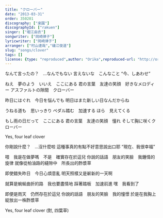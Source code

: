 ```yaml
---
title: "クローバー"
date: "2013-03-31"
order: 350201
discography: ["楽園"]
discographyId: ["rakuen"]
singer: ["堀江由衣"]
songwriter: ["岡崎律子"]
lyricwriter: ["岡崎律子"]
arranger: ["村山達哉","礒江俊道"]
slug: "songs/clover"
tags: []
license: {type: "reproduced",author: "Orika",reproduced-url: "http://orikamushi.myweb.hinet.net",reproduced-website: "織歌蟲"}
---
```


なんて言ったの？　...なんでもない 
言えないな　こんなこと 
“今、しあわせ” 

ねえ　夢のよう　いいえ　ここにある 
君の言葉　友達の笑顔　好きなメロディー 
アスファルトの隙間　クローバー 

昨日にはぐれ　今日を悩んでも 
明日はまた新しい日なんだからね 

うねる道も　思いっきり 
ペダル踏む　加速する 
ほら　見えてくる 

もし雨の日だって　ここにある 
君の言葉　友達の笑顔　憧れ 
そして胸に咲くクローバー 

Yes, four leaf clover

你剛說什麼？　...沒什麼啦
這種事真的有點不好意思說出口耶
“現在、我很幸福” 

喂　我是在做夢嗎　不是　確實存在於這兒
你說的話語　朋友的笑臉　我鍾情的旋律
就像從柏油路的縫隙中　所長出的酢漿草

即使錯失昨日　今日心煩意亂
明天照樣又是嶄新的一天啊

就算是蜿蜒曲折的路　我也要盡情地
踩著踏板　加速前進
嘿　我看到了

即便是雨天　仍然存在於這兒
你說的話語　朋友的笑臉　我的憧憬
於是在我胸上綻放出一株酢漿草

Yes, four leaf clover (對, 四葉草)
